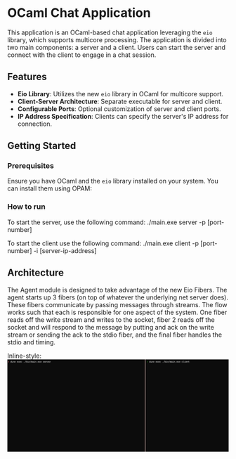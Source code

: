 
# OCaml Chat Application

This application is an OCaml-based chat application leveraging the `eio` library, which supports multicore processing. The application is divided into two main components: a server and a client. Users can start the server and connect with the client to engage in a chat session.

## Features

- **Eio Library**: Utilizes the new `eio` library in OCaml for multicore support.
- **Client-Server Architecture**: Separate executable for server and client.
- **Configurable Ports**: Optional customization of server and client ports.
- **IP Address Specification**: Clients can specify the server's IP address for connection.

## Getting Started

### Prerequisites

Ensure you have OCaml and the `eio` library installed on your system. You can install them using OPAM:

### How to run
To start the server, use the following command:
./main.exe server -p [port-number]

To start the client use the following command:
./main.exe client -p [port-number] -i [server-ip-address]

## Architecture
The Agent module is designed to take advantage of the new Eio Fibers. The agent starts up 3 fibers (on top of whatever the underlying net server does).
These fibers communicate by passing messages through streams. The flow works such that each is responsible for one aspect of the system. One fiber reads off the write stream and 
writes to the socket, fiber 2 reads off the socket and will respond to the message by putting and ack on the write stream or sending the ack to the stdio fiber, and the final fiber handles the stdio
and timing. 


Inline-style: 
![alt text](https://github.com/jhston02/eio_net_chat/blob/main/docs/example.gif "Example")